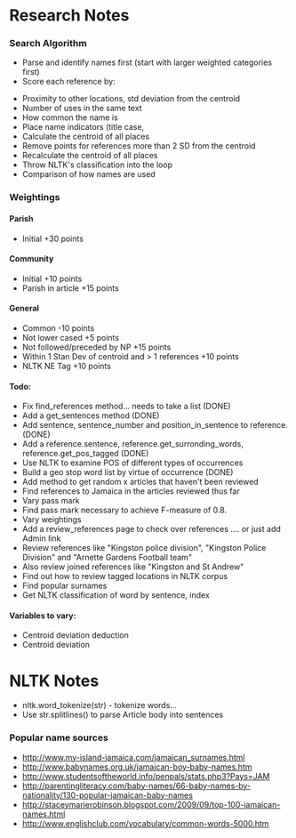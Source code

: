 # Research Notes 

### Search Algorithm
* Parse and identify names first (start with larger weighted categories first)
* Score each reference by:
 - Proximity to other locations, std deviation from the centroid 
 - Number of uses in the same text 
 - How common the name is
 - Place name indicators (title case,
 - Calculate the centroid of all places
 - Remove points for references more than 2 SD from the centroid
 - Recalculate the centroid of all places
 - Throw NLTK's classification into the loop
 - Comparison of how names are used
 
### Weightings 
#### Parish
* Initial  +30 points
#### Community
* Initial +10 points
* Parish in article  +15 points

#### General
* Common -10 points
* Not lower cased +5 points
* Not followed/preceded by NP +15 points
* Within 1 Stan Dev of centroid and > 1 references +10 points
* NLTK NE Tag +10 points

#### Todo:
 - Fix find_references method... needs to take a list (DONE)
 - Add a get_sentences method (DONE)
 - Add sentence, sentence_number and position_in_sentence to reference. (DONE)
 - Add a reference.sentence, reference.get_surronding_words, reference.get_pos_tagged (DONE)
 - Use NLTK to examine POS of different types of occurrences 
 - Build a geo stop word list by virtue of occurrence (DONE)
 - Add method to get random x articles that haven't been reviewed 
 - Find references to Jamaica in the articles reviewed thus far 
 - Vary pass mark
 - Find pass mark necessary to achieve F-measure of 0.8. 
 - Vary weightings 
 - Add a review_references page to check over references .... or just add Admin link
 - Review references like "Kingston police division", "Kingston Police Division" and "Arnette Gardens Football team"
 - Also review joined references like "Kingston and St Andrew"
 - Find out how to review tagged locations in NLTK corpus
 - Find popular surnames 
 - Get NLTK classification of word by sentence, index

#### Variables to vary:
* Centroid deviation deduction
* Centroid deviation 

# NLTK Notes
* nltk.word_tokenize(str) - tokenize words...
* Use str.splitlines() to parse Article body into sentences

### Popular name sources
* http://www.my-island-jamaica.com/jamaican_surnames.html
* http://www.babynames.org.uk/jamaican-boy-baby-names.htm
* http://www.studentsoftheworld.info/penpals/stats.php3?Pays=JAM
* http://parentingliteracy.com/baby-names/66-baby-names-by-nationality/130-popular-jamaican-baby-names
* http://staceymarierobinson.blogspot.com/2009/09/top-100-jamaican-names.html
* http://www.englishclub.com/vocabulary/common-words-5000.htm